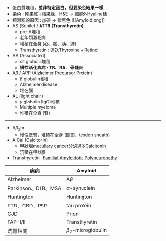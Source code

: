 - 蛋白質堆積，**並非特定蛋白，但要染色結果一樣**
- 染色 : 剛果紅->蘋果綠，H&E -> 細胞外Hyaline樣
- 類澱粉的原因 : 加碘 -> 紫黑色
![[Amyloid.png]]
- AS (Senile) / **ATTR (Transthyretin)**
	- pre-A堆積
	- 老年類澱粉病
	- 堆積在全身 (**心**、腦、胰、脾)
	- Transthyretin : 運送Thyroxine + Retinol
- AA (Associated)
	- $\alpha 1$ globulin堆積
	- **慢性活化疾病 : TB、RA、骨髓炎**
- A$\beta$ / APP (Alzheimer Precursor Protein)
	- $\beta$ globulin堆積
	- Alzheimer disease
	- 堆在腦
- AL (light chain)
	- $\gamma$ globulin (IgG)堆積
	- Multiple myeloma
	- 堆積在全身 (腎)
***
- A$\beta_2$m
	- 慢性洗腎，堆積在全身 (關節、tendon sheath)
- A Cal (Calcitonin)
	- 甲狀腺medullary cancer分泌過多Calcitonin
	- 沉積在甲狀腺
- Transthyretin : [Familial Amyloidotic Polyneuropathy](https://www.ntuh.gov.tw/neur/Fpage.action?fid=4267)

| 疾病                | Amyloid             |
|---------------------|---------------------|
| Alzheimer           | A$\beta$              |
| Parkinson、DLB、MSA | $\alpha$-synuclein    |
| Huntington          | Huntington    |
| FTD、CBD、PSP       | tau protein          |
| CJD                 | Prion             |
| FAP-I/II            | Transthyretin       |
| 洗腎相關            | $\beta_2$-microglobulin |